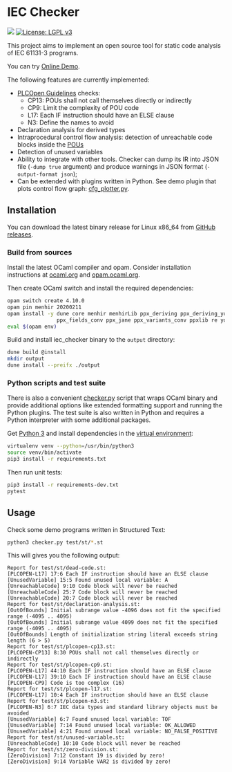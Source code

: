 # IEC Checker

![](https://github.com/jubnzv/iec-checker/workflows/Unit%20tests/badge.svg)
[![License: LGPL v3](https://img.shields.io/badge/License-LGPL%20v3-blue.svg)](https://www.gnu.org/licenses/lgpl-3.0)

This project aims to implement an open source tool for static code analysis of IEC 61131-3 programs.

You can try [Online Demo](https://idie.ru/bin/iec-checker).

The following features are currently implemented:
+ [PLCOpen Guidelines](https://plcopen.org/software-construction-guidelines) checks:
  - CP13: POUs shall not call themselves directly or indirectly
  - CP9: Limit the complexity of POU code
  - L17: Each IF instruction should have an ELSE clause
  - N3: Define the names to avoid
+ Declaration analysis for derived types
+ Intraprocedural control flow analysis: detection of unreachable code blocks inside the [POUs](https://en.wikipedia.org/wiki/IEC_61131-3#Program_organization_unit_(POU))
+ Detection of unused variables
+ Ability to integrate with other tools. Checker can dump its IR into JSON file (`-dump true` argument) and produce warnings in JSON format (`-output-format json`);
+ Can be extended with plugins written in Python. See demo plugin that plots control flow graph: [cfg_plotter.py](./src/python/plugins/cfg_plotter.py).

## Installation

You can download the latest binary release for Linux x86_64 from [GitHub releases](https://github.com/jubnzv/iec-checker/releases).

### Build from sources

Install the latest OCaml compiler and opam. Consider installation instructions at [ocaml.org](https://ocaml.org/docs/install.html) and [opam.ocaml.org](https://opam.ocaml.org/doc/Install.html).

Then create OCaml switch and install the required dependencies:
```bash
opam switch create 4.10.0
opam pin menhir 20200211
opam install -y dune core menhir menhirLib ppx_deriving ppx_deriving_yojson \
                ppx_fields_conv ppx_jane ppx_variants_conv ppxlib re yojson xmlm
eval $(opam env)
```

Build and install iec_checker binary to the `output` directory:
```bash
dune build @install
mkdir output
dune install --preifx ./output
```

### Python scripts and test suite
There is also a convenient [checker.py](./checker.py) script that wraps OCaml binary and provide additional options like extended formatting support and running the Python plugins. The test suite is also written in Python and requires a Python interpreter with some additional packages.

Get [Python 3](https://www.python.org/downloads/) and install dependencies in the [virtual environment](https://docs.python.org/3/library/venv.html):
```bash
virtualenv venv --python=/usr/bin/python3
source venv/bin/activate
pip3 install -r requirements.txt
```

Then run unit tests:
```bash
pip3 install -r requirements-dev.txt
pytest
```

## Usage

Check some demo programs written in Structured Text:
```bash
python3 checker.py test/st/*.st
```

This will gives you the following output:
```
Report for test/st/dead-code.st:
[PLCOPEN-L17] 17:6 Each IF instruction should have an ELSE clause
[UnusedVariable] 15:5 Found unused local variable: A
[UnreachableCode] 9:10 Code block will never be reached
[UnreachableCode] 25:7 Code block will never be reached
[UnreachableCode] 20:7 Code block will never be reached
Report for test/st/declaration-analysis.st:
[OutOfBounds] Initial subrange value -4096 does not fit the specified range (-4095 .. 4095)
[OutOfBounds] Initial subrange value 4099 does not fit the specified range (-4095 .. 4095)
[OutOfBounds] Length of initialization string literal exceeds string length (6 > 5)
Report for test/st/plcopen-cp13.st:
[PLCOPEN-CP13] 8:30 POUs shall not call themselves directly or indirectly
Report for test/st/plcopen-cp9.st:
[PLCOPEN-L17] 44:10 Each IF instruction should have an ELSE clause
[PLCOPEN-L17] 39:10 Each IF instruction should have an ELSE clause
[PLCOPEN-CP9] Code is too complex (16)
Report for test/st/plcopen-l17.st:
[PLCOPEN-L17] 10:4 Each IF instruction should have an ELSE clause
Report for test/st/plcopen-n3.st:
[PLCOPEN-N3] 6:7 IEC data types and standard library objects must be avoided
[UnusedVariable] 6:7 Found unused local variable: TOF
[UnusedVariable] 7:14 Found unused local variable: OK_ALLOWED
[UnusedVariable] 4:21 Found unused local variable: NO_FALSE_POSITIVE
Report for test/st/unused-variable.st:
[UnreachableCode] 10:10 Code block will never be reached
Report for test/st/zero-division.st:
[ZeroDivision] 7:12 Constant 19 is divided by zero!
[ZeroDivision] 9:14 Variable VAR2 is divided by zero!
```
